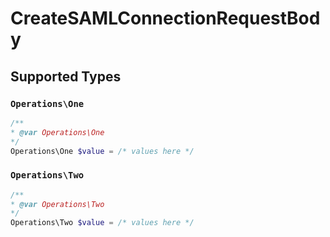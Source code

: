 # CreateSAMLConnectionRequestBody


## Supported Types

### `Operations\One`

```php
/**
* @var Operations\One
*/
Operations\One $value = /* values here */
```

### `Operations\Two`

```php
/**
* @var Operations\Two
*/
Operations\Two $value = /* values here */
```

